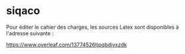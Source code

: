 # siqaco

Pour éditer le cahier des charges, les sources Latex sont disponibles à l'adresse suivante : 

https://www.overleaf.com/13774526tjpqbdjvxzdk
